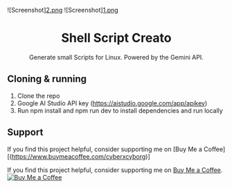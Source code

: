 ![Screenshot][2.png](https://github.com/CyberXcyborg/Shell-Script-Creator/blob/main/2.png)
![Screenshot][1.png](https://github.com/CyberXcyborg/Shell-Script-Creator/blob/main/1.png)
<h1 align="center">Shell Script Creato</h1>
</a>

<p align="center">
  Generate small Scripts for Linux. Powered by the Gemini API.
</p>

## Cloning & running

1. Clone the repo
2. Google AI Studio API key (https://aistudio.google.com/app/apikey) 
3. Run npm install and npm run dev to install dependencies and run locally

## Support

If you find this project helpful, consider supporting me on 
[Buy Me a Coffee][(https://www.buymeacoffee.com/cyberxcyborg)]

If you find this project helpful, consider supporting me on [Buy Me a Coffee](https://www.buymeacoffee.com/cyberxcyborg).
[![Buy Me a Coffee](https://www.buymeacoffee.com/assets/img/custom_images/orange_img.png)](https://www.buymeacoffee.com/cyberxcyborg)
